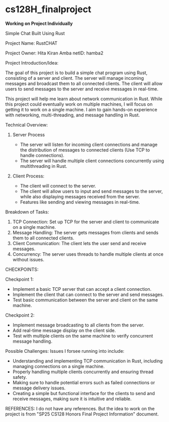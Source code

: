 # cs128H_finalproject
**Working on Project Individually**

Simple Chat Built Using Rust

Project Name: RustCHAT

Project Owner: Hita Kiran Amba
netID: hamba2

Project Introduction/Idea:

The goal of this project is to build a simple chat program using Rust, consisting of a server and client. The server will manage incoming messages and broadcast them to all connected clients. The client will allow users to send messages to the server and receive messages in real-time.

This project will help me learn about network communication in Rust. While this project could eventually work on multiple machines, I will focus on getting it to work on a single machine. I aim to gain hands-on experience with networking, multi-threading, and message handling in Rust.

Technical Overview:
1. Server Process
   - The server will listen for incoming client connections and manage the distribution of messages to connected clients (Use TCP to handle connections).
   - The server will handle multiple client connections concurrently using multithreading in Rust.

2. Client Process:
   - The client will connect to the server.
   - The client will allow users to input and send messages to the server, while also displaying messages received from the server.
   - Features like sending and viewing messages in real-time.
  
Breakdown of Tasks: 
1. TCP Connection: Set up TCP for the server and client to communicate on a single machine.
2. Message Handling: The server gets messages from clients and sends them to all connected clients.
3. Client Communication: The client lets the user send and receive messages.
4. Concurrency: The server uses threads to handle multiple clients at once without issues.

CHECKPOINTS: 

Checkpoint 1: 
- Implement a basic TCP server that can accept a client connection.
- Implement the client that can connect to the server and send messages.
- Test basic communication between the server and client on the same machine.

Checkpoint 2:
- Implement message broadcasting to all clients from the server.
- Add real-time message display on the client side.
- Test with multiple clients on the same machine to verify concurrent message handling.

Possible Challenges: 
Issues I forsee running into include: 
- Understanding and implementing TCP communication in Rust, including managing connections on a single machine.
- Properly handling multiple clients concurrently and ensuring thread safety.
- Making sure to handle potential errors such as failed connections or message delivery issues.
- Creating a simple but functional interface for the clients to send and receive messages, making sure it is intuitive and reliable.

REFERENCES: 
I do not have any references. But the idea to work on the project is from "SP25 CS128 Honors Final Project Information" document. 

